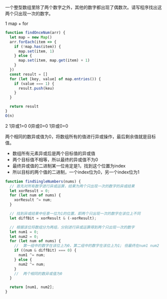 一个整型数组里除了两个数字之外，其他的数字都出现了偶数次。请写程序找出这两个只出现一次的数字。

1 
map + for
```js
function findOnceNum(arr) {
  let map = new Map()
  arr.forEach(item => {
    if (!map.has(item)) {
      map.set(item, 1)
    } else {
      map.set(item, map.get(item) + 1)
    }
  })
  const result = []
  for (let [key, value] of map.entries()) {
    if (value === 1) {
      result.push(keu)
    }
  }

  return result
}
O(n)
```

2
1异或1=0 0异或0=0 1异或0=0

两个相同的数异或值为0，将数组所有的值进行异或操作，最后剩余值就是目标值。

- 数组所有元素异或后是两个目标值的异或值
- 两个目标值不相等，所以最终的异或值不为0
- 最终异或值的二进制某一位肯定是1，找到这个位置为index
- 所以目标的两个值的二进制，一个index位为0，另一个index位为1

```js
function findSingleNumbers(nums) {
  // 首先对所有数字进行异或运算，结果为两个只出现一次的数字的异或结果
  let xorResult = 0;
  for (let num of nums) {
    xorResult ^= num;
  }

  // 找到异或结果中任意一位为1的位置，即两个只出现一次的数字在该位上不同
  let diffBit = xorResult & (-xorResult);

  // 根据该位将数组分为两组，分别进行异或运算得到两个只出现一次的数字
  let num1 = 0;
  let num2 = 0;
  for (let num of nums) {
    //  第一组中的数字在该位上为0，第二组中的数字在该位上为1; 但最终在num1 num2 中只剩下出现一次的数
    if ((num & diffBit) === 0) {
      num1 ^= num;
    } else {
      num2 ^= num;
    }
    //  两个相同的数异或值为0
  }

  return [num1, num2];
}
```